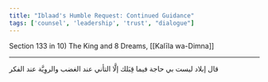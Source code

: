 ```yaml
---
title: "Iblaad's Humble Request: Continued Guidance"
tags: ['counsel', 'leadership', 'trust', "dialogue"]
---
```


 Section 133 in 10) The King and 8 Dreams, [[Kalīla wa-Dimna]]

---
قال إبلاد ليست بي حاجة فيما قِبَلك إلَّا التأني عند الغضب والروِيَّة عند الفكر
